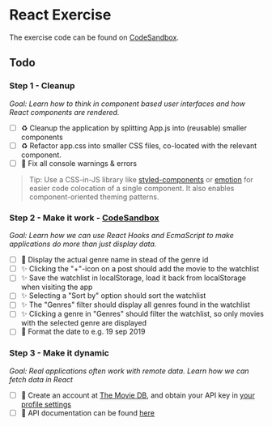 # React Exercise

The exercise code can be found on [CodeSandbox](https://codesandbox.io/s/into-to-react-2022-movie-list-step-1-ocfn03).

## Todo

### Step 1 - Cleanup

_Goal: Learn how to think in component based user interfaces and how React components are rendered._

- [ ] ♻️ Cleanup the application by splitting App.js into (reusable) smaller components
- [ ] ♻️ Refactor app.css into smaller CSS files, co-located with the relevant component. 
- [ ] 🐛 Fix all console warnings & errors

> Tip: Use a CSS-in-JS library like [styled-components](https://www.styled-components.com/) or [emotion](https://emotion.sh/docs/introduction) for easier code colocation of a single component. It also enables component-oriented theming patterns.

### Step 2 - Make it work - [CodeSandbox](https://codesandbox.io/s/react-exercise-2022-movie-list-step-2-kj3f64)

_Goal: Learn how we can use React Hooks and EcmaScript to make applications do more than just display data._

- [ ] 🚸 Display the actual genre name in stead of the genre id
- [ ] ✨ Clicking the "+"-icon on a post should add the movie to the watchlist
- [ ] ✨ Save the watchlist in localStorage, load it back from localStorage when visiting the app
- [ ] ✨ Selecting a "Sort by" option should sort the watchlist
- [ ] ✨ The "Genres" filter should display all genres found in the watchlist
- [ ] ✨ Clicking a genre in "Genres" should filter the watchlist, so only movies with the selected genre are displayed
- [ ] 💅 Format the date to e.g. 19 sep 2019

### Step 3 - Make it dynamic

_Goal: Real applications often work with remote data. Learn how we can fetch data in React_

- [ ] 🔑 Create an account at [The Movie DB](https://www.themoviedb.org/), and obtain your API key in [your profile settings](https://www.themoviedb.org/settings/api)
- [ ] 📝 API documentation can be found [here](https://developers.themoviedb.org/3/getting-started/introduction)

